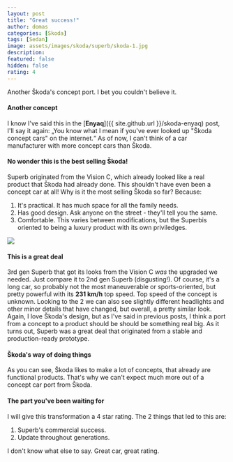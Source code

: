 ```yaml
---
layout: post
title: "Great success!"
author: domas
categories: [Skoda]
tags: [Sedan]
image: assets/images/skoda/superb/skoda-1.jpg
description:
featured: false
hidden: false
rating: 4
---
```


Another Škoda's concept port. I bet you couldn't believe it.

#### Another concept

I know I've said this in the [**Enyaq**]({{ site.github.url }}/skoda-enyaq) post, I'll say it again: „You know what I mean if you've ever looked up "Škoda concept cars" on the internet.“ As of now, I can't think of a car manufacturer with more concept cars than Škoda.

#### No wonder this is the best selling Škoda!

Superb originated from the Vision C, which already looked like a real product that Škoda had already done. This shouldn't have even been a concept car at all! Why is it the most selling Škoda so far? Because:
1. It's practical. It has much space for all the family needs.
2. Has good design. Ask anyone on the street - they'll tell you the same.
3. Comfortable. This varies between modifications, but the Superbis oriented to being a luxury product with its own priviledges.

<img src="{{ site.baseurl }}/assets/images/skoda/superb/skoda-2.jpg" class="featured-image img-fluid">

#### This is a great deal

3rd gen Superb that got its looks from the Vision C *was* the upgraded we needed. Just compare it to 2nd gen Superb (disgusting!). Of course, it's a long car, so probably not the most maneuverable or sports-oriented, but pretty powerful with its **231 km/h** top speed. Top speed of the concept is unknown. Looking to the 2 we can also see slightly different headlights and other minor details that have changed, but overall, a pretty similar look. Again, I love Škoda's design, but as I've said in previous posts, I think a port from a concept to a product should be should be something real big. As it turns out, Superb was a great deal that originated from a stable and production-ready prototype.

#### Škoda's way of doing things

As you can see, Škoda likes to make a lot of concepts, that already are functional products. That's why we can't expect much more out of a concept car port from Škoda.

#### The part you've been waiting for

I will give this transformation a 4 star rating. The 2 things that led to this are:
1. Superb's commercial success.
2. Update throughout generations.

I don't know what else to say. Great car, great rating.